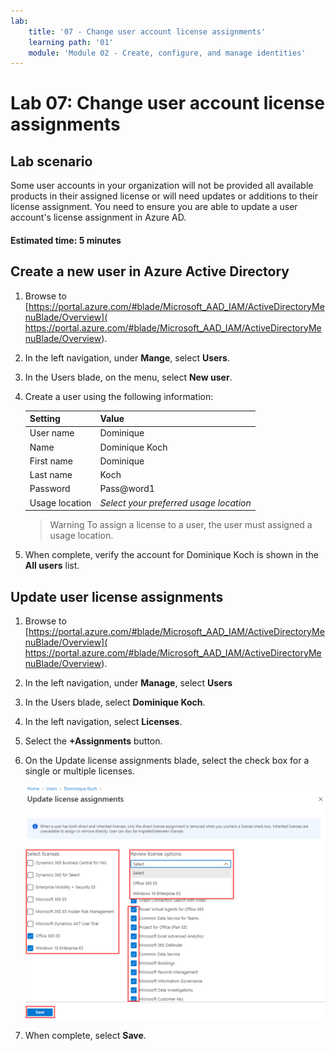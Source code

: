 ```yaml
---
lab:
    title: '07 - Change user account license assignments'
    learning path: '01'
    module: 'Module 02 - Create, configure, and manage identities'
---
```


# Lab 07: Change user account license assignments

## Lab scenario

Some user accounts in your organization will not be provided all available products in their assigned license or will need updates or additions to their license assignment. You need to ensure you are able to update a user account's license assignment in Azure AD.

#### Estimated time: 5 minutes

## Create a new user in Azure Active Directory

1. Browse to [https://portal.azure.com/#blade/Microsoft_AAD_IAM/ActiveDirectoryMenuBlade/Overview]( https://portal.azure.com/#blade/Microsoft_AAD_IAM/ActiveDirectoryMenuBlade/Overview).

1. In the left navigation, under **Mange**, select **Users**.

1. In the Users blade, on the menu, select **New user**.

1. Create a user using the following information:

    | **Setting**| **Value**|
    | :--- | :--- |
    | User name| Dominique|
    | Name| Dominique Koch|
    | First name| Dominique|
    | Last name| Koch|
    | Password| Pass@word1|
    | Usage location| *Select your preferred usage location*|

    >Warning
    >To assign a license to a user, the user must assigned a usage location.

1. When complete, verify the account for Dominique Koch is shown in the **All users** list.

## Update user license assignments

1. Browse to [https://portal.azure.com/#blade/Microsoft_AAD_IAM/ActiveDirectoryMenuBlade/Overview]( https://portal.azure.com/#blade/Microsoft_AAD_IAM/ActiveDirectoryMenuBlade/Overview).

1. In the left navigation, under **Manage**, select **Users**

1. In the Users blade, select **Dominique Koch**.

1. In the left navigation, select **Licenses**.

1. Select the **+Assignments** button. 

1. On the Update license assignments blade, select the check box for a single or multiple licenses.

    ![Screen image displaying the Update license assignments page and license options highlighted](./media/lp1-mod2-assign-user-license-options.png)

1. When complete, select **Save**.
